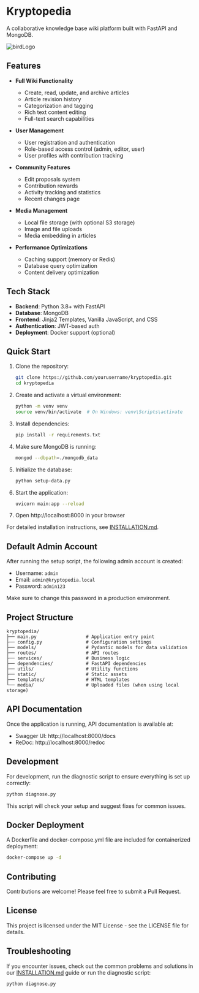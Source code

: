 # Kryptopedia 

A collaborative knowledge base wiki platform built with FastAPI and MongoDB.

![birdLogo](https://github.com/user-attachments/assets/5e2a39c4-eeb3-48cd-86a5-c9aefd28bb74)

## Features

- **Full Wiki Functionality**
  - Create, read, update, and archive articles
  - Article revision history
  - Categorization and tagging
  - Rich text content editing
  - Full-text search capabilities

- **User Management**
  - User registration and authentication
  - Role-based access control (admin, editor, user)
  - User profiles with contribution tracking

- **Community Features**
  - Edit proposals system
  - Contribution rewards
  - Activity tracking and statistics
  - Recent changes page

- **Media Management**
  - Local file storage (with optional S3 storage)
  - Image and file uploads
  - Media embedding in articles

- **Performance Optimizations**
  - Caching support (memory or Redis)
  - Database query optimization
  - Content delivery optimization

## Tech Stack

- **Backend**: Python 3.8+ with FastAPI
- **Database**: MongoDB
- **Frontend**: Jinja2 Templates, Vanilla JavaScript, and CSS
- **Authentication**: JWT-based auth
- **Deployment**: Docker support (optional)

## Quick Start

1. Clone the repository:
   ```bash
   git clone https://github.com/yourusername/kryptopedia.git
   cd kryptopedia
   ```

2. Create and activate a virtual environment:
   ```bash
   python -m venv venv
   source venv/bin/activate  # On Windows: venv\Scripts\activate
   ```

3. Install dependencies:
   ```bash
   pip install -r requirements.txt
   ```

4. Make sure MongoDB is running:
   ```bash
   mongod --dbpath=./mongodb_data
   ```

5. Initialize the database:
   ```bash
   python setup-data.py
   ```

6. Start the application:
   ```bash
   uvicorn main:app --reload
   ```

7. Open http://localhost:8000 in your browser

For detailed installation instructions, see [INSTALLATION.md](INSTALLATION.md).

## Default Admin Account

After running the setup script, the following admin account is created:

- Username: `admin`
- Email: `admin@kryptopedia.local`
- Password: `admin123`

Make sure to change this password in a production environment.

## Project Structure

```
kryptopedia/
├── main.py                  # Application entry point
├── config.py                # Configuration settings
├── models/                  # Pydantic models for data validation
├── routes/                  # API routes
├── services/                # Business logic
├── dependencies/            # FastAPI dependencies
├── utils/                   # Utility functions
├── static/                  # Static assets
├── templates/               # HTML templates
└── media/                   # Uploaded files (when using local storage)
```

## API Documentation

Once the application is running, API documentation is available at:
- Swagger UI: http://localhost:8000/docs
- ReDoc: http://localhost:8000/redoc

## Development

For development, run the diagnostic script to ensure everything is set up correctly:

```bash
python diagnose.py
```

This script will check your setup and suggest fixes for common issues.

## Docker Deployment

A Dockerfile and docker-compose.yml file are included for containerized deployment:

```bash
docker-compose up -d
```

## Contributing

Contributions are welcome! Please feel free to submit a Pull Request.

## License

This project is licensed under the MIT License - see the LICENSE file for details.

## Troubleshooting

If you encounter issues, check out the common problems and solutions in our [INSTALLATION.md](INSTALLATION.md) guide or run the diagnostic script:

```bash
python diagnose.py
```
